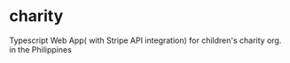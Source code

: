 
# charity
Typescript Web App( with Stripe API integration) for children's charity org. in the Philippines 
